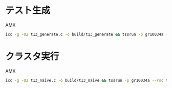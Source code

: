 # テスト生成

AMX

```sh
icc -g -O2 t13_generate.c -o build/t13_generate && tssrun -p gr10034a --rsc m=50G build/t13_generate 100
```

# クラスタ実行

AMX

```sh
icc -g -O2 t13_naive.c -o build/t13_naive && tssrun -p gr10034a --rsc m=50G build/t13_naive
```

